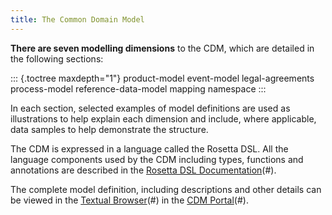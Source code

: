 ```yaml
---
title: The Common Domain Model
---
```


**There are seven modelling dimensions** to the CDM, which are detailed
in the following sections:

::: {.toctree maxdepth="1"}
product-model event-model legal-agreements process-model
reference-data-model mapping namespace
:::

In each section, selected examples of model definitions are used as
illustrations to help explain each dimension and include, where
applicable, data samples to help demonstrate the structure.

The CDM is expressed in a language called the Rosetta DSL. All the
language components used by the CDM including types, functions and
annotations are described in the [Rosetta DSL Documentation](https://docs.rosetta-technology.io/rosetta/rosetta-dsl/rosetta-modelling-component)(#).

The complete model definition, including descriptions and other details
can be viewed in the [Textual Browser](https://portal.cdm.rosetta-technology.io/#/text-browser)(#) in the [CDM Portal](https://portal.cdm.rosetta-technology.io)(#).
